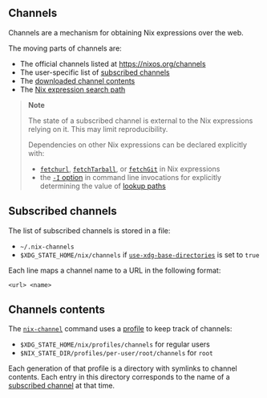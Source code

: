 ## Channels

Channels are a mechanism for obtaining Nix expressions over the web.

The moving parts of channels are:
- The official channels listed at <https://nixos.org/channels>
- The user-specific list of [subscribed channels](#subscribed-channels)
- The [downloaded channel contents](#channel-contents)
- The [Nix expression search path](@docroot@/command-ref/conf-file.md#conf-nix-path)

> **Note**
>
> The state of a subscribed channel is external to the Nix expressions relying on it.
> This may limit reproducibility.
>
> Dependencies on other Nix expressions can be declared explicitly with:
> - [`fetchurl`](@docroot@/language/builtins.md#builtins-fetchurl), [`fetchTarball`](@docroot@/language/builtins.md#builtins-fetchTarball), or [`fetchGit`](@docroot@/language/builtins.md#builtins-fetchGit) in Nix expressions
> - the [`-I` option](@docroot@/command-ref/opt-common.md#opt-I) in command line invocations for explicitly determining the value of [lookup paths](@docroot@/language/constructs/lookup-path.md)

## Subscribed channels

The list of subscribed channels is stored in a file:

- `~/.nix-channels`
- `$XDG_STATE_HOME/nix/channels` if [`use-xdg-base-directories`](@docroot@/command-ref/conf-file.md#conf-use-xdg-base-directories) is set to `true`

Each line maps a channel name to a URL in the following format:

```
<url> <name>
```

## Channels contents

The [`nix-channel`](@docroot@/command-ref/nix-channel.md) command uses a [profile](@docroot@/command-ref/files/profiles.md) to keep track of channels:

- `$XDG_STATE_HOME/nix/profiles/channels` for regular users
- `$NIX_STATE_DIR/profiles/per-user/root/channels` for `root`

Each generation of that profile is a directory with symlinks to channel contents.
Each entry in this directory corresponds to the name of a [subscribed channel](#subscribed-channels) at that time.
